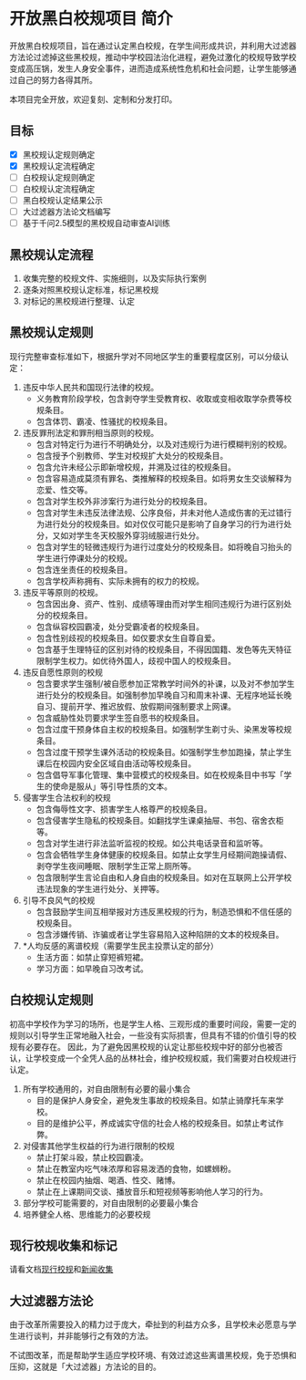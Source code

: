 # 开放黑白校规项目 简介

开放黑白校规项目，旨在通过认定黑白校规，在学生间形成共识，并利用大过滤器方法论过滤掉这些黑校规，推动中学校园法治化进程，避免过激化的校规导致学校变成高压锅，发生人身安全事件，进而造成系统性危机和社会问题，让学生能够通过自己的努力各得其所。

本项目完全开放，欢迎复刻、定制和分发打印。

## 目标

- [x] 黑校规认定规则确定
- [x] 黑校规认定流程确定
- [ ] 白校规认定规则确定
- [ ] 白校规认定流程确定
- [ ] 黑白校规认定结果公示
- [ ] 大过滤器方法论文档编写
- [ ] 基于千问2.5模型的黑校规自动审查AI训练

## 黑校规认定流程
1. 收集完整的校规文件、实施细则，以及实际执行案例
2. 逐条对照黑校规认定标准，标记黑校规
3. 对标记的黑校规进行整理、认定

## 黑校规认定规则
现行完整审查标准如下，根据升学对不同地区学生的重要程度区别，可以分级认定：
1. 违反中华人民共和国现行法律的校规。
	- 义务教育阶段学校，包含剥夺学生受教育权、收取或变相收取学杂费等校规条目。
	- 包含体罚、霸凌、性骚扰的校规条目。
2. 违反罪刑法定和罪刑相当原则的校规。
	- 包含对特定行为进行不明确处分，以及对违规行为进行模糊判别的校规。
	- 包含授予个别教师、学生对校规扩大处分的校规条目。
	- 包含允许未经公示即新增校规，并溯及过往的校规条目。
	- 包含容易造成莫须有罪名、类推解释的校规条目。如将男女生交谈解释为恋爱、性交等。
	- 包含对学生校外非涉案行为进行处分的校规条目。
	- 包含对学生未违反法律法规、公序良俗，并未对他人造成伤害的无过错行为进行处分的校规条目。如对仅仅可能只是影响了自身学习的行为进行处分，又如对学生冬天校服外穿羽绒服进行处分。
	- 包含对学生的轻微违规行为进行过度处分的校规条目。如将晚自习抬头的学生进行停课处分的校规。
	- 包含连坐责任的校规条目。
	- 包含学校声称拥有、实际未拥有的权力的校规。
3. 违反平等原则的校规。
	- 包含因出身、资产、性别、成绩等理由而对学生相同违规行为进行区别处分的校规条目。
	- 包含纵容校园霸凌，处分受霸凌者的校规条目。
	- 包含性别歧视的校规条目。如仅要求女生自尊自爱。
	- 包含基于生理特征的区别对待的校规条目，不得因国籍、发色等先天特征限制学生权力。如优待外国人，歧视中国人的校规条目。
4. 违反自愿性原则的校规
	- 包含要求学生强制/被自愿参加正常教学时间外的补课，以及对不参加学生进行处分的校规条目。如强制参加早晚自习和周末补课、无程序地延长晚自习、提前开学、推迟放假、放假期间强制要求上网课。
    - 包含威胁性处罚要求学生签自愿书的校规条目。
	- 包含过度干预身体自主权的校规条目。如强制学生剃寸头、染黑发等校规条目。
	- 包含过度干预学生课外活动的校规条目。如强制学生参加跑操，禁止学生课后在校园内安全区域自由活动等校规条目。
	- 包含倡导军事化管理、集中营模式的校规条目。如在校规条目中书写「学生的使命是服从」等引导性质的文本。
5. 侵害学生合法权利的校规
	- 包含侮辱性文字、损害学生人格尊严的校规条目。
	- 包含侵害学生隐私的校规条目。如翻找学生课桌抽屉、书包、宿舍衣柜等。
	- 包含对学生进行非法监听监视的校规。如公共电话录音和监听等。
	- 包含会牺牲学生身体健康的校规条目。如禁止女学生月经期间跑操请假、剥夺学生夜间睡眠、限制学生正常上厕所等。
	- 包含限制学生言论自由和人身自由的校规条目。如对在互联网上公开学校违法现象的学生进行处分、关押等。
6. 引导不良风气的校规
	- 包含鼓励学生间互相举报对方违反黑校规的行为，制造恐惧和不信任感的校规条目。
	- 包含涉嫌传销、诈骗或者让学生容易陷入这种陷阱的文本的校规条目。
7. *人均反感的离谱校规（需要学生民主投票认定的部分）
	- 生活方面：如禁止穿短裤短裙。
	- 学习方面：如早晚自习改考试。

## 白校规认定规则
初高中学校作为学习的场所，也是学生人格、三观形成的重要时间段，需要一定的规则以引导学生正常地融入社会，一些没有实际损害，但具有不错的价值引导的校规有必要存在。
因此，为了避免因黑校规的认定让那些校规中好的部分也被否认，让学校变成一个全凭人品的丛林社会，维护校规权威，我们需要对白校规进行认定。
1. 所有学校通用的，对自由限制有必要的最小集合
	- 目的是保护人身安全，避免发生事故的校规条目。如禁止骑摩托车来学校。
	- 目的是维护公平，养成诚实守信的社会人格的校规条目。如禁止考试作弊。
2. 对侵害其他学生权益的行为进行限制的校规
	- 禁止打架斗殴，禁止校园霸凌。
	- 禁止在教室内吃气味浓厚和容易泼洒的食物，如螺蛳粉。
	- 禁止在校园内抽烟、喝酒、性交、赌博。
	- 禁止在上课期间交谈、播放音乐和短视频等影响他人学习的行为。
3. 部分学校可能需要的，对自由限制的必要最小集合
4. 培养健全人格、思维能力的必要校规

## 现行校规收集和标记
请看文档[现行校规](现行校规收集和标记/现行校规.md)和[新闻收集](现行校规收集和标记/新闻收集.md)


## 大过滤器方法论
由于改革所需要投入的精力过于庞大，牵扯到的利益方众多，且学校未必愿意与学生进行谈判，并非能够行之有效的方法。

不试图改革，而是帮助学生适应学校环境、有效过滤这些离谱黑校规，免于恐惧和压抑，这就是「大过滤器」方法论的目的。
